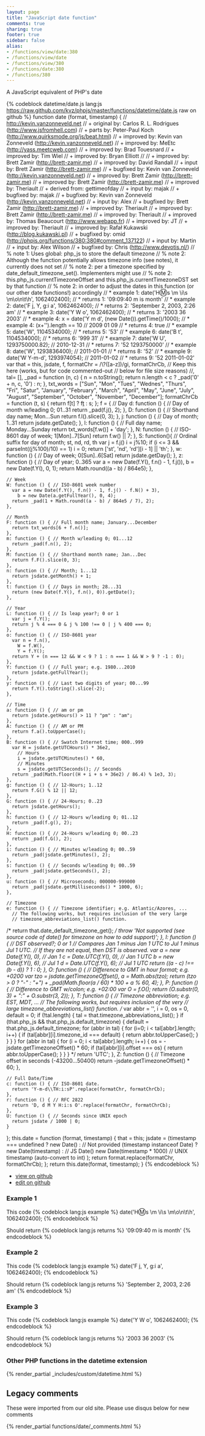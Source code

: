 ```yaml
---
layout: page
title: "JavaScript date function"
comments: true
sharing: true
footer: true
sidebar: false
alias:
- /functions/view/date:380
- /functions/view/date
- /functions/view/380
- /functions/date:380
- /functions/380
---
```

<!-- Generated by Rakefile:build -->
A JavaScript equivalent of PHP's date

{% codeblock datetime/date.js lang:js https://raw.github.com/kvz/phpjs/master/functions/datetime/date.js raw on github %}
function date (format, timestamp) {
  // http://kevin.vanzonneveld.net
  // +   original by: Carlos R. L. Rodrigues (http://www.jsfromhell.com)
  // +      parts by: Peter-Paul Koch (http://www.quirksmode.org/js/beat.html)
  // +   improved by: Kevin van Zonneveld (http://kevin.vanzonneveld.net)
  // +   improved by: MeEtc (http://yass.meetcweb.com)
  // +   improved by: Brad Touesnard
  // +   improved by: Tim Wiel
  // +   improved by: Bryan Elliott
  //
  // +   improved by: Brett Zamir (http://brett-zamir.me)
  // +   improved by: David Randall
  // +      input by: Brett Zamir (http://brett-zamir.me)
  // +   bugfixed by: Kevin van Zonneveld (http://kevin.vanzonneveld.net)
  // +   improved by: Brett Zamir (http://brett-zamir.me)
  // +   improved by: Brett Zamir (http://brett-zamir.me)
  // +   improved by: Theriault
  // +  derived from: gettimeofday
  // +      input by: majak
  // +   bugfixed by: majak
  // +   bugfixed by: Kevin van Zonneveld (http://kevin.vanzonneveld.net)
  // +      input by: Alex
  // +   bugfixed by: Brett Zamir (http://brett-zamir.me)
  // +   improved by: Theriault
  // +   improved by: Brett Zamir (http://brett-zamir.me)
  // +   improved by: Theriault
  // +   improved by: Thomas Beaucourt (http://www.webapp.fr)
  // +   improved by: JT
  // +   improved by: Theriault
  // +   improved by: Rafał Kukawski (http://blog.kukawski.pl)
  // +   bugfixed by: omid (http://phpjs.org/functions/380:380#comment_137122)
  // +      input by: Martin
  // +      input by: Alex Wilson
  // +   bugfixed by: Chris (http://www.devotis.nl/)
  // %        note 1: Uses global: php_js to store the default timezone
  // %        note 2: Although the function potentially allows timezone info (see notes), it currently does not set
  // %        note 2: per a timezone specified by date_default_timezone_set(). Implementers might use
  // %        note 2: this.php_js.currentTimezoneOffset and this.php_js.currentTimezoneDST set by that function
  // %        note 2: in order to adjust the dates in this function (or our other date functions!) accordingly
  // *     example 1: date('H:m:s \\m \\i\\s \\m\\o\\n\\t\\h', 1062402400);
  // *     returns 1: '09:09:40 m is month'
  // *     example 2: date('F j, Y, g:i a', 1062462400);
  // *     returns 2: 'September 2, 2003, 2:26 am'
  // *     example 3: date('Y W o', 1062462400);
  // *     returns 3: '2003 36 2003'
  // *     example 4: x = date('Y m d', (new Date()).getTime()/1000);
  // *     example 4: (x+'').length == 10 // 2009 01 09
  // *     returns 4: true
  // *     example 5: date('W', 1104534000);
  // *     returns 5: '53'
  // *     example 6: date('B t', 1104534000);
  // *     returns 6: '999 31'
  // *     example 7: date('W U', 1293750000.82); // 2010-12-31
  // *     returns 7: '52 1293750000'
  // *     example 8: date('W', 1293836400); // 2011-01-01
  // *     returns 8: '52'
  // *     example 9: date('W Y-m-d', 1293974054); // 2011-01-02
  // *     returns 9: '52 2011-01-02'
    var that = this,
      jsdate,
      f,
      formatChr = /\\?([a-z])/gi,
      formatChrCb,
      // Keep this here (works, but for code commented-out
      // below for file size reasons)
      //, tal= [],
      _pad = function (n, c) {
        n = n.toString();
        return n.length < c ? _pad('0' + n, c, '0') : n;
      },
      txt_words = ["Sun", "Mon", "Tues", "Wednes", "Thurs", "Fri", "Satur", "January", "February", "March", "April", "May", "June", "July", "August", "September", "October", "November", "December"];
  formatChrCb = function (t, s) {
    return f[t] ? f[t]() : s;
  };
  f = {
    // Day
    d: function () { // Day of month w/leading 0; 01..31
      return _pad(f.j(), 2);
    },
    D: function () { // Shorthand day name; Mon...Sun
      return f.l().slice(0, 3);
    },
    j: function () { // Day of month; 1..31
      return jsdate.getDate();
    },
    l: function () { // Full day name; Monday...Sunday
      return txt_words[f.w()] + 'day';
    },
    N: function () { // ISO-8601 day of week; 1[Mon]..7[Sun]
      return f.w() || 7;
    },
    S: function(){ // Ordinal suffix for day of month; st, nd, rd, th
      var j = f.j()
      i = j%10;
      if (i <= 3 && parseInt((j%100)/10) == 1) i = 0;
      return ['st', 'nd', 'rd'][i - 1] || 'th';
    },
    w: function () { // Day of week; 0[Sun]..6[Sat]
      return jsdate.getDay();
    },
    z: function () { // Day of year; 0..365
      var a = new Date(f.Y(), f.n() - 1, f.j()),
        b = new Date(f.Y(), 0, 1);
      return Math.round((a - b) / 864e5);
    },

    // Week
    W: function () { // ISO-8601 week number
      var a = new Date(f.Y(), f.n() - 1, f.j() - f.N() + 3),
        b = new Date(a.getFullYear(), 0, 4);
      return _pad(1 + Math.round((a - b) / 864e5 / 7), 2);
    },

    // Month
    F: function () { // Full month name; January...December
      return txt_words[6 + f.n()];
    },
    m: function () { // Month w/leading 0; 01...12
      return _pad(f.n(), 2);
    },
    M: function () { // Shorthand month name; Jan...Dec
      return f.F().slice(0, 3);
    },
    n: function () { // Month; 1...12
      return jsdate.getMonth() + 1;
    },
    t: function () { // Days in month; 28...31
      return (new Date(f.Y(), f.n(), 0)).getDate();
    },

    // Year
    L: function () { // Is leap year?; 0 or 1
      var j = f.Y();
      return j % 4 === 0 & j % 100 !== 0 | j % 400 === 0;
    },
    o: function () { // ISO-8601 year
      var n = f.n(),
        W = f.W(),
        Y = f.Y();
      return Y + (n === 12 && W < 9 ? 1 : n === 1 && W > 9 ? -1 : 0);
    },
    Y: function () { // Full year; e.g. 1980...2010
      return jsdate.getFullYear();
    },
    y: function () { // Last two digits of year; 00...99
      return f.Y().toString().slice(-2);
    },

    // Time
    a: function () { // am or pm
      return jsdate.getHours() > 11 ? "pm" : "am";
    },
    A: function () { // AM or PM
      return f.a().toUpperCase();
    },
    B: function () { // Swatch Internet time; 000..999
      var H = jsdate.getUTCHours() * 36e2,
        // Hours
        i = jsdate.getUTCMinutes() * 60,
        // Minutes
        s = jsdate.getUTCSeconds(); // Seconds
      return _pad(Math.floor((H + i + s + 36e2) / 86.4) % 1e3, 3);
    },
    g: function () { // 12-Hours; 1..12
      return f.G() % 12 || 12;
    },
    G: function () { // 24-Hours; 0..23
      return jsdate.getHours();
    },
    h: function () { // 12-Hours w/leading 0; 01..12
      return _pad(f.g(), 2);
    },
    H: function () { // 24-Hours w/leading 0; 00..23
      return _pad(f.G(), 2);
    },
    i: function () { // Minutes w/leading 0; 00..59
      return _pad(jsdate.getMinutes(), 2);
    },
    s: function () { // Seconds w/leading 0; 00..59
      return _pad(jsdate.getSeconds(), 2);
    },
    u: function () { // Microseconds; 000000-999000
      return _pad(jsdate.getMilliseconds() * 1000, 6);
    },

    // Timezone
    e: function () { // Timezone identifier; e.g. Atlantic/Azores, ...
      // The following works, but requires inclusion of the very large
      // timezone_abbreviations_list() function.
/*              return that.date_default_timezone_get();
*/
      throw 'Not supported (see source code of date() for timezone on how to add support)';
    },
    I: function () { // DST observed?; 0 or 1
      // Compares Jan 1 minus Jan 1 UTC to Jul 1 minus Jul 1 UTC.
      // If they are not equal, then DST is observed.
      var a = new Date(f.Y(), 0),
        // Jan 1
        c = Date.UTC(f.Y(), 0),
        // Jan 1 UTC
        b = new Date(f.Y(), 6),
        // Jul 1
        d = Date.UTC(f.Y(), 6); // Jul 1 UTC
      return ((a - c) !== (b - d)) ? 1 : 0;
    },
    O: function () { // Difference to GMT in hour format; e.g. +0200
      var tzo = jsdate.getTimezoneOffset(),
        a = Math.abs(tzo);
      return (tzo > 0 ? "-" : "+") + _pad(Math.floor(a / 60) * 100 + a % 60, 4);
    },
    P: function () { // Difference to GMT w/colon; e.g. +02:00
      var O = f.O();
      return (O.substr(0, 3) + ":" + O.substr(3, 2));
    },
    T: function () { // Timezone abbreviation; e.g. EST, MDT, ...
      // The following works, but requires inclusion of the very
      // large timezone_abbreviations_list() function.
/*              var abbr = '', i = 0, os = 0, default = 0;
      if (!tal.length) {
        tal = that.timezone_abbreviations_list();
      }
      if (that.php_js && that.php_js.default_timezone) {
        default = that.php_js.default_timezone;
        for (abbr in tal) {
          for (i=0; i < tal[abbr].length; i++) {
            if (tal[abbr][i].timezone_id === default) {
              return abbr.toUpperCase();
            }
          }
        }
      }
      for (abbr in tal) {
        for (i = 0; i < tal[abbr].length; i++) {
          os = -jsdate.getTimezoneOffset() * 60;
          if (tal[abbr][i].offset === os) {
            return abbr.toUpperCase();
          }
        }
      }
*/
      return 'UTC';
    },
    Z: function () { // Timezone offset in seconds (-43200...50400)
      return -jsdate.getTimezoneOffset() * 60;
    },

    // Full Date/Time
    c: function () { // ISO-8601 date.
      return 'Y-m-d\\TH:i:sP'.replace(formatChr, formatChrCb);
    },
    r: function () { // RFC 2822
      return 'D, d M Y H:i:s O'.replace(formatChr, formatChrCb);
    },
    U: function () { // Seconds since UNIX epoch
      return jsdate / 1000 | 0;
    }
  };
  this.date = function (format, timestamp) {
    that = this;
    jsdate = (timestamp === undefined ? new Date() : // Not provided
      (timestamp instanceof Date) ? new Date(timestamp) : // JS Date()
      new Date(timestamp * 1000) // UNIX timestamp (auto-convert to int)
    );
    return format.replace(formatChr, formatChrCb);
  };
  return this.date(format, timestamp);
}
{% endcodeblock %}

 - [view on github](https://github.com/kvz/phpjs/blob/master/functions/datetime/date.js)
 - [edit on github](https://github.com/kvz/phpjs/edit/master/functions/datetime/date.js)

### Example 1
This code
{% codeblock lang:js example %}
date('H:m:s \\m \\i\\s \\m\\o\\n\\t\\h', 1062402400);
{% endcodeblock %}

Should return
{% codeblock lang:js returns %}
'09:09:40 m is month'
{% endcodeblock %}

### Example 2
This code
{% codeblock lang:js example %}
date('F j, Y, g:i a', 1062462400);
{% endcodeblock %}

Should return
{% codeblock lang:js returns %}
'September 2, 2003, 2:26 am'
{% endcodeblock %}

### Example 3
This code
{% codeblock lang:js example %}
date('Y W o', 1062462400);
{% endcodeblock %}

Should return
{% codeblock lang:js returns %}
'2003 36 2003'
{% endcodeblock %}


### Other PHP functions in the datetime extension
{% render_partial _includes/custom/datetime.html %}
## Legacy comments
These were imported from our old site. Please use disqus below for new comments
<div style="overflow-y: scroll; max-height: 500px;">
{% render_partial functions/date/_comments.html %}
</div>
